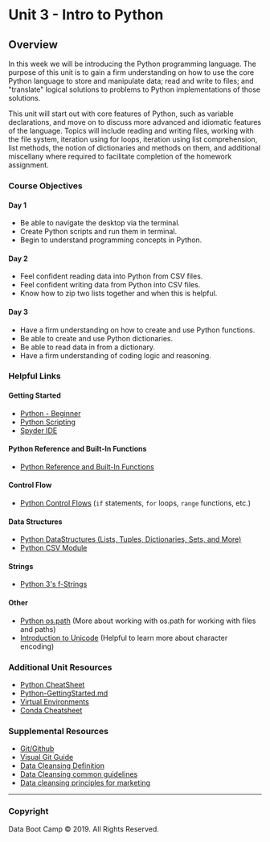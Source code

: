 # Unit 3 - Intro to Python

## Overview

In this week we will be introducing the Python programming language. The purpose of this unit is to gain a firm understanding on how to use the core Python language to store and manipulate data; read and write to files; and "translate" logical solutions to problems to Python implementations of those solutions.

This unit will start out with core features of Python, such as variable declarations, and move on to discuss more advanced and idiomatic features of the language. Topics will include reading and writing files, working with the file system, iteration using for loops, iteration using list comprehension, list methods, the notion of dictionaries and methods on them, and additional miscellany where required to facilitate completion of the homework assignment.

### Course Objectives

#### Day 1
* Be able to navigate the desktop via the terminal.
* Create Python scripts and run them in terminal.
* Begin to understand programming concepts in Python.

#### Day 2
* Feel confident reading data into Python from CSV files.
* Feel confident writing data from Python into CSV files.
* Know how to zip two lists together and when this is helpful.

#### Day 3
* Have a firm understanding on how to create and use Python functions.
* Be able to create and use Python dictionaries.
* Be able to read data in from a dictionary.
* Have a firm understanding of coding logic and reasoning.

### Helpful Links

#### Getting Started
* [Python - Beginner](https://www.learnpython.org/)
* [Python Scripting](https://automatetheboringstuff.com/)
* [Spyder IDE](https://docs.spyder-ide.org/overview.html)

#### Python Reference and Built-In Functions
* [Python Reference and Built-In Functions](https://www.w3schools.com/python/python_reference.asp)

#### Control Flow
* [Python Control Flows](https://docs.python.org/3/tutorial/controlflow.html?highlight=loop)
(`if` statements, `for` loops, `range` functions, etc.)

#### Data Structures
* [Python DataStructures (Lists, Tuples, Dictionaries, Sets, and More)](https://docs.python.org/3/tutorial/datastructures.html)
* [Python CSV Module](https://docs.python.org/3/library/csv.html)

#### Strings
* [Python 3's f-Strings](https://realpython.com/python-f-strings/)

#### Other
* [Python os.path](https://docs.python.org/3/library/os.path.html#module-os.path) (More about working with os.path for working with files and paths)
* [Introduction to Unicode](https://docs.python.org/3/howto/unicode.html) (Helpful to learn more about character encoding)

### Additional Unit Resources

* [Python CheatSheet](Resources/Python_Reference_Guide.pdf)
* [Python-GettingStarted.md](Resources/Other-Reference/Python_Resources/Python-GettingStarted.md)
* [Virtual Environments](Python_Resources/Other-Reference/conda_pip.pdf)
* [Conda Cheatsheet](Python_Resources/Other-Reference/conda-cheatsheet.pdf)

### Supplemental Resources

* [Git/Github](https://github.com/Multishifties/No-Nonsense-Github-Project)
* [Visual Git Guide](http://marklodato.github.io/visual-git-guide/index-en.html)
* [Data Cleansing Definition](https://en.wikipedia.org/wiki/Data_cleansing)
* [Data Cleansing common guidelines](https://blog.hubspot.com/customers/5-phases-cleaning-hubspot-crm-data)
* [Data cleansing principles for marketing](https://www.marketingrockstarguides.com/six-principles-data-cleanliness-1566/)

- - -

### Copyright

Data Boot Camp © 2019. All Rights Reserved.
